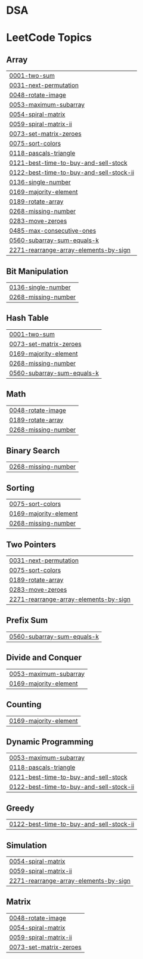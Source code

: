 # DSA
<!---LeetCode Topics Start-->
# LeetCode Topics
## Array
|  |
| ------- |
| [0001-two-sum](https://github.com/saurrabhyadav/DSA/tree/master/0001-two-sum) |
| [0031-next-permutation](https://github.com/saurrabhyadav/DSA/tree/master/0031-next-permutation) |
| [0048-rotate-image](https://github.com/saurrabhyadav/DSA/tree/master/0048-rotate-image) |
| [0053-maximum-subarray](https://github.com/saurrabhyadav/DSA/tree/master/0053-maximum-subarray) |
| [0054-spiral-matrix](https://github.com/saurrabhyadav/DSA/tree/master/0054-spiral-matrix) |
| [0059-spiral-matrix-ii](https://github.com/saurrabhyadav/DSA/tree/master/0059-spiral-matrix-ii) |
| [0073-set-matrix-zeroes](https://github.com/saurrabhyadav/DSA/tree/master/0073-set-matrix-zeroes) |
| [0075-sort-colors](https://github.com/saurrabhyadav/DSA/tree/master/0075-sort-colors) |
| [0118-pascals-triangle](https://github.com/saurrabhyadav/DSA/tree/master/0118-pascals-triangle) |
| [0121-best-time-to-buy-and-sell-stock](https://github.com/saurrabhyadav/DSA/tree/master/0121-best-time-to-buy-and-sell-stock) |
| [0122-best-time-to-buy-and-sell-stock-ii](https://github.com/saurrabhyadav/DSA/tree/master/0122-best-time-to-buy-and-sell-stock-ii) |
| [0136-single-number](https://github.com/saurrabhyadav/DSA/tree/master/0136-single-number) |
| [0169-majority-element](https://github.com/saurrabhyadav/DSA/tree/master/0169-majority-element) |
| [0189-rotate-array](https://github.com/saurrabhyadav/DSA/tree/master/0189-rotate-array) |
| [0268-missing-number](https://github.com/saurrabhyadav/DSA/tree/master/0268-missing-number) |
| [0283-move-zeroes](https://github.com/saurrabhyadav/DSA/tree/master/0283-move-zeroes) |
| [0485-max-consecutive-ones](https://github.com/saurrabhyadav/DSA/tree/master/0485-max-consecutive-ones) |
| [0560-subarray-sum-equals-k](https://github.com/saurrabhyadav/DSA/tree/master/0560-subarray-sum-equals-k) |
| [2271-rearrange-array-elements-by-sign](https://github.com/saurrabhyadav/DSA/tree/master/2271-rearrange-array-elements-by-sign) |
## Bit Manipulation
|  |
| ------- |
| [0136-single-number](https://github.com/saurrabhyadav/DSA/tree/master/0136-single-number) |
| [0268-missing-number](https://github.com/saurrabhyadav/DSA/tree/master/0268-missing-number) |
## Hash Table
|  |
| ------- |
| [0001-two-sum](https://github.com/saurrabhyadav/DSA/tree/master/0001-two-sum) |
| [0073-set-matrix-zeroes](https://github.com/saurrabhyadav/DSA/tree/master/0073-set-matrix-zeroes) |
| [0169-majority-element](https://github.com/saurrabhyadav/DSA/tree/master/0169-majority-element) |
| [0268-missing-number](https://github.com/saurrabhyadav/DSA/tree/master/0268-missing-number) |
| [0560-subarray-sum-equals-k](https://github.com/saurrabhyadav/DSA/tree/master/0560-subarray-sum-equals-k) |
## Math
|  |
| ------- |
| [0048-rotate-image](https://github.com/saurrabhyadav/DSA/tree/master/0048-rotate-image) |
| [0189-rotate-array](https://github.com/saurrabhyadav/DSA/tree/master/0189-rotate-array) |
| [0268-missing-number](https://github.com/saurrabhyadav/DSA/tree/master/0268-missing-number) |
## Binary Search
|  |
| ------- |
| [0268-missing-number](https://github.com/saurrabhyadav/DSA/tree/master/0268-missing-number) |
## Sorting
|  |
| ------- |
| [0075-sort-colors](https://github.com/saurrabhyadav/DSA/tree/master/0075-sort-colors) |
| [0169-majority-element](https://github.com/saurrabhyadav/DSA/tree/master/0169-majority-element) |
| [0268-missing-number](https://github.com/saurrabhyadav/DSA/tree/master/0268-missing-number) |
## Two Pointers
|  |
| ------- |
| [0031-next-permutation](https://github.com/saurrabhyadav/DSA/tree/master/0031-next-permutation) |
| [0075-sort-colors](https://github.com/saurrabhyadav/DSA/tree/master/0075-sort-colors) |
| [0189-rotate-array](https://github.com/saurrabhyadav/DSA/tree/master/0189-rotate-array) |
| [0283-move-zeroes](https://github.com/saurrabhyadav/DSA/tree/master/0283-move-zeroes) |
| [2271-rearrange-array-elements-by-sign](https://github.com/saurrabhyadav/DSA/tree/master/2271-rearrange-array-elements-by-sign) |
## Prefix Sum
|  |
| ------- |
| [0560-subarray-sum-equals-k](https://github.com/saurrabhyadav/DSA/tree/master/0560-subarray-sum-equals-k) |
## Divide and Conquer
|  |
| ------- |
| [0053-maximum-subarray](https://github.com/saurrabhyadav/DSA/tree/master/0053-maximum-subarray) |
| [0169-majority-element](https://github.com/saurrabhyadav/DSA/tree/master/0169-majority-element) |
## Counting
|  |
| ------- |
| [0169-majority-element](https://github.com/saurrabhyadav/DSA/tree/master/0169-majority-element) |
## Dynamic Programming
|  |
| ------- |
| [0053-maximum-subarray](https://github.com/saurrabhyadav/DSA/tree/master/0053-maximum-subarray) |
| [0118-pascals-triangle](https://github.com/saurrabhyadav/DSA/tree/master/0118-pascals-triangle) |
| [0121-best-time-to-buy-and-sell-stock](https://github.com/saurrabhyadav/DSA/tree/master/0121-best-time-to-buy-and-sell-stock) |
| [0122-best-time-to-buy-and-sell-stock-ii](https://github.com/saurrabhyadav/DSA/tree/master/0122-best-time-to-buy-and-sell-stock-ii) |
## Greedy
|  |
| ------- |
| [0122-best-time-to-buy-and-sell-stock-ii](https://github.com/saurrabhyadav/DSA/tree/master/0122-best-time-to-buy-and-sell-stock-ii) |
## Simulation
|  |
| ------- |
| [0054-spiral-matrix](https://github.com/saurrabhyadav/DSA/tree/master/0054-spiral-matrix) |
| [0059-spiral-matrix-ii](https://github.com/saurrabhyadav/DSA/tree/master/0059-spiral-matrix-ii) |
| [2271-rearrange-array-elements-by-sign](https://github.com/saurrabhyadav/DSA/tree/master/2271-rearrange-array-elements-by-sign) |
## Matrix
|  |
| ------- |
| [0048-rotate-image](https://github.com/saurrabhyadav/DSA/tree/master/0048-rotate-image) |
| [0054-spiral-matrix](https://github.com/saurrabhyadav/DSA/tree/master/0054-spiral-matrix) |
| [0059-spiral-matrix-ii](https://github.com/saurrabhyadav/DSA/tree/master/0059-spiral-matrix-ii) |
| [0073-set-matrix-zeroes](https://github.com/saurrabhyadav/DSA/tree/master/0073-set-matrix-zeroes) |
<!---LeetCode Topics End-->